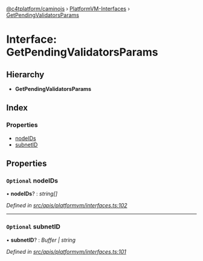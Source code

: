 [@c4tplatform/caminojs](../api.md) › [PlatformVM-Interfaces](../modules/platformvm_interfaces.md) › [GetPendingValidatorsParams](platformvm_interfaces.getpendingvalidatorsparams.md)

# Interface: GetPendingValidatorsParams

## Hierarchy

* **GetPendingValidatorsParams**

## Index

### Properties

* [nodeIDs](platformvm_interfaces.getpendingvalidatorsparams.md#optional-nodeids)
* [subnetID](platformvm_interfaces.getpendingvalidatorsparams.md#optional-subnetid)

## Properties

### `Optional` nodeIDs

• **nodeIDs**? : *string[]*

*Defined in [src/apis/platformvm/interfaces.ts:102](https://github.com/chain4travel/caminojs/blob/8077d740/src/apis/platformvm/interfaces.ts#L102)*

___

### `Optional` subnetID

• **subnetID**? : *Buffer | string*

*Defined in [src/apis/platformvm/interfaces.ts:101](https://github.com/chain4travel/caminojs/blob/8077d740/src/apis/platformvm/interfaces.ts#L101)*
